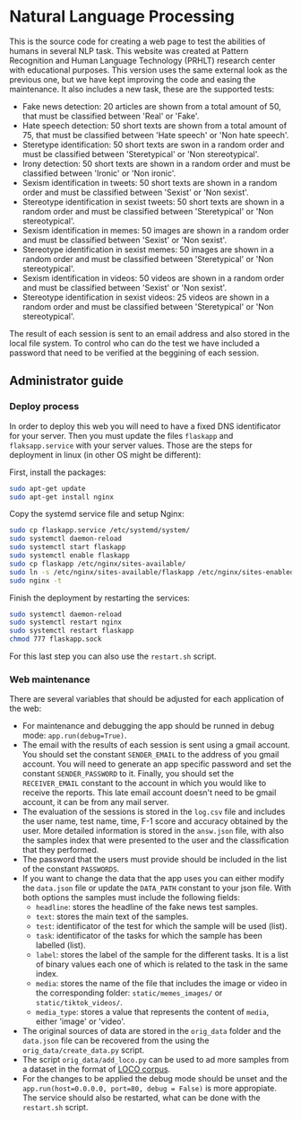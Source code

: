 # Natural Language Processing

This is the source code for creating a web page to test the abilities of humans in several NLP task. This website was created at Pattern Recognition and Human Language Technology (PRHLT) research center with educational purposes. This version uses the same external look as the previous one, but we have kept improving the code and easing the maintenance.  It also includes a new task, these are the supported tests: 
- Fake news detection: 20 articles are shown from a total amount of 50, that must be classified between 'Real' or 'Fake'.
- Hate speech detection: 50 short texts are shown from a total amount of 75, that must be classified between 'Hate speech' or 'Non hate speech'.
- Steretype identification: 50 short texts are swon in a random order and must be classified between 'Steretypical' or 'Non stereotypical'.
- Irony detection: 50 short texts are shown in a random order and must be classified between 'Ironic' or 'Non ironic'.
- Sexism identification in tweets: 50 short texts are shown in a random order and must be classified between 'Sexist' or 'Non sexist'.
- Stereotype identification in sexist tweets: 50 short texts are shown in a random order and must be classified between 'Steretypical' or 'Non stereotypical'.
- Sexism identification in memes: 50 images are shown in a random order and must be classified between 'Sexist' or 'Non sexist'.
- Stereotype identification in sexist memes: 50 images are shown in a random order and must be classified between 'Steretypical' or 'Non stereotypical'.
- Sexism identification in videos: 50 videos are shown in a random order and must be classified between 'Sexist' or 'Non sexist'.
- Stereotype identification in sexist videos: 25 videos are shown in a random order and must be classified between 'Steretypical' or 'Non stereotypical'.

The result of each session is sent to an email address and also stored in the local file system. To control who can do the test we have included a password that need to be verified at the beggining of each session.

## Administrator guide
### Deploy process
In order to deploy this web you will need to have a fixed DNS identificator for your server. Then you must update the files `flaskapp` and `flaksapp.service` with your server values. Those are the steps for deployment in linux (in other OS might be different):

First, install the packages:
```sh
sudo apt-get update
sudo apt-get install nginx
```

Copy the systemd service file and setup Nginx:
```sh
sudo cp flaskapp.service /etc/systemd/system/
sudo systemctl daemon-reload
sudo systemctl start flaskapp
sudo systemctl enable flaskapp
sudo cp flaskapp /etc/nginx/sites-available/
sudo ln -s /etc/nginx/sites-available/flaskapp /etc/nginx/sites-enabled
sudo nginx -t
```

Finish the deployment by restarting the services:
```sh
sudo systemctl daemon-reload
sudo systemctl restart nginx
sudo systemctl restart flaskapp
chmod 777 flaskapp.sock
```
For this last step you can also use the `restart.sh` script.

### Web maintenance
There are several variables that should be adjusted for each application of the web:
- For maintenance and debugging the app should be runned in debug mode: `app.run(debug=True)`.
- The email with the results of each session is sent using a gmail account. You should set the constant `SENDER_EMAIL` to the address of you gmail account. You will need to generate an app specific password and set the constant `SENDER_PASSWORD` to it. Finally, you should set the `RECEIVER_EMAIL` constant to the account in which you would like to receive the reports. This late email account doesn't need to be gmail account, it can be from any mail server.
- The evaluation of the sessions is stored in the `log.csv` file and includes the user name, test name, time, F-1 score and accuracy obtained by the user. More detailed information is stored in the `answ.json` file, with also the samples index that were presented to the user and the classification that they performed.
- The password that the users must provide should be included in the list of the constant `PASSWORDS`.
- If you want to change the data that the app uses you can either modify the `data.json` file or update the `DATA_PATH` constant to your json file. With both options the samples must include the following fields:
    - `headline`: stores the headline of the fake news test samples.
    - `text`: stores the main text of the samples.
    - `test`: identificator of the test for which the sample will be used (list).
    - `task`: identificator of the tasks for which the sample has been labelled (list).
    - `label`: stores the label of the sample for the different tasks. It is a list of binary values each one of which is related to the task in the same index.
    - `media`: stores the name of the file that includes the image or video in the corresponding folder: `static/memes_images/` or `static/tiktok_videos/`.
    - `media_type`: stores a value that represents the content of `media`, either 'image' or 'video'.
- The original sources of data are stored in the `orig_data` folder and the `data.json` file can be recovered from the using the `orig_data/create_data.py` script.
- The script `orig_data/add_loco.py` can be used to ad more samples from a dataset in the format of [LOCO corpus](https://osf.io/snpcg/).
- For the changes to be applied the debug mode should be unset and the `app.run(host=0.0.0.0, port=80, debug = False)` is more appropiate. The service should also be restarted, what can be done with the `restart.sh` script.